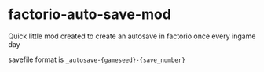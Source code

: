 # factorio-auto-save-mod

Quick little mod created to create an autosave in factorio once every ingame day

savefile format is `_autosave-{gameseed}-{save_number}`
